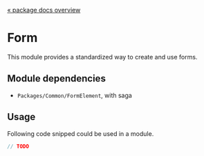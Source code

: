 [« package docs overview](../README.md)

# Form
This module provides a standardized way to create and use forms.

## Module dependencies 
- `Packages/Common/FormElement`, with saga

## Usage
Following code snipped could be used in a module.
```javascript
// TODO
```
